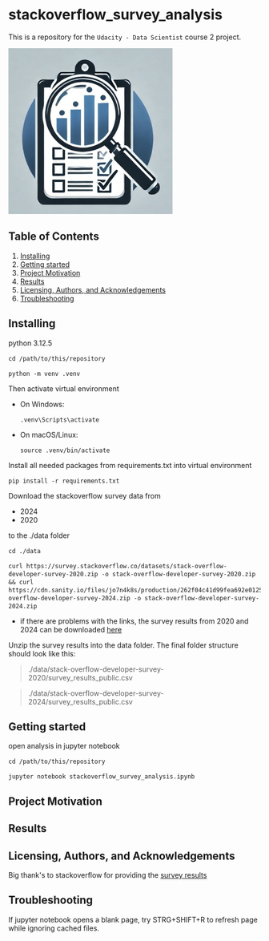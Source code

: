 # stackoverflow_survey_analysis

This is a repository for the `Udacity - Data Scientist` course 2 project.

![doc/logo.jpg](doc/logo.jpg)

## Table of Contents

1. [Installing](#installing)
2. [Getting started](#getting-started)
3. [Project Motivation](#project-motivation)
4. [Results](#results)
5. [Licensing, Authors, and Acknowledgements](#licensing-authors-and-acknowledgements)
6. [Troubleshooting](#troubleshooting)

## Installing

python 3.12.5

```shell
cd /path/to/this/repository
```
```shell
python -m venv .venv
```
Then activate virtual environment
- On Windows:
    ```shell
    .venv\Scripts\activate
    ```
- On macOS/Linux:
    ```shell
    source .venv/bin/activate
    ```
Install all needed packages from requirements.txt into virtual environment
```shell
pip install -r requirements.txt
```
Download the stackoverflow survey data from 

- 2024 
- 2020

to the ./data folder
```shell
cd ./data
```
```shell
curl https://survey.stackoverflow.co/datasets/stack-overflow-developer-survey-2020.zip -o stack-overflow-developer-survey-2020.zip && curl https://cdn.sanity.io/files/jo7n4k8s/production/262f04c41d99fea692e0125c342e446782233fe4.zip/stack-overflow-developer-survey-2024.zip -o stack-overflow-developer-survey-2024.zip
```
- if there are problems with the links, the survey results from 2020 and 2024 can be downloaded [here](https://survey.stackoverflow.co/)

Unzip the survey results into the data folder. The final folder structure should look like this:
> ./data/stack-overflow-developer-survey-2020/survey_results_public.csv

> ./data/stack-overflow-developer-survey-2024/survey_results_public.csv

## Getting started

open analysis in jupyter notebook
```shell
cd /path/to/this/repository
```
```shell
jupyter notebook stackoverflow_survey_analysis.ipynb
```

## Project Motivation

<!-- ToDo adding project motivation here -->

## Results

<!-- ToDo adding link to blog post here -->

## Licensing, Authors, and Acknowledgements

Big thank's to stackoverflow for providing the [survey results](https://survey.stackoverflow.co/)

## Troubleshooting

If jupyter notebook opens a blank page, try STRG+SHIFT+R to refresh page while ignoring cached files.